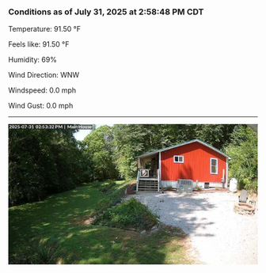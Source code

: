 ### Conditions as of July 31, 2025 at 2:58:48 PM CDT 

Temperature: 91.50 &deg;F

Feels like: 91.50 &deg;F

Humidity: 69%

Wind Direction: WNW

Windspeed: 0.0 mph

Wind Gust: 0.0 mph

---

<img src="./images/latest.jpeg"/>

